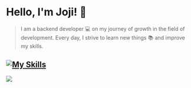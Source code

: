 
# Hello, I'm Joji! 👋

>I am a backend developer 💻 on my journey of growth in the field of development. Every day, I strive to learn new things 📚 and improve my skills.


[![My Skills](https://skillicons.dev/icons?i=js,html,css,wasm)](https://skillicons.dev)
---
[![](https://visitcount.itsvg.in/api?id=jojibyte&icon=0&color=0)](https://visitcount.itsvg.in)

<!-- Proudly created with GPRM ( https://gprm.itsvg.in ) -->
